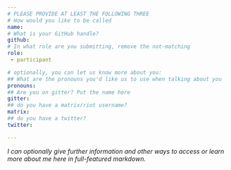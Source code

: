 ```yaml
---
# PLEASE PROVIDE AT LEAST THE FOLLOWING THREE
# How would you like to be called
name:
# What is your GitHub handle?
github:
# In what role are you submitting, remove the not-matching
role:
 - participant

# optionally, you can let us know more about you:
## What are the pronouns you'd like us to use when talking about you
pronouns: 
## Are you on gitter? Put the name here
gitter:
## do you have a matrix/riot username?
matrix:
## do you have a twitter?
twitter:

---
```


_I can optionally give further information and other ways to access or learn more about me here in full-featured markdown._
